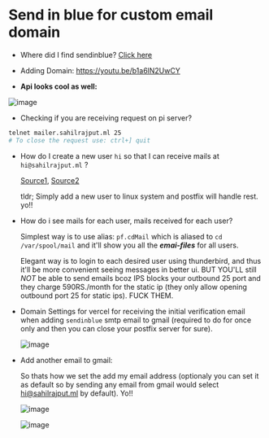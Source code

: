 # Send in blue for custom email domain

- Where did I find sendinblue? [Click here](https://www.wpoven.com/blog/free-smtp-servers-sending-emails/)

- Adding Domain: https://youtu.be/b1a6lN2UwCY

- **Api looks cool as well:**

![image](https://user-images.githubusercontent.com/31458531/194028795-b37ca069-cc3c-43c2-9b32-e43b8856afb3.png)

- Checking if you are receiving request on pi server?

```bash
telnet mailer.sahilrajput.ml 25
# To close the request use: ctrl+] quit 
```

- How do I create a new user `hi` so that I can receive mails at `hi@sahilrajput.ml` ?

  [Source1](https://stackoverflow.com/a/29737950/10012446), [Source2](https://www.serverwatch.com/guides/adding-users-and-aliases-for-postfix/)

  tldr; Simply add a new user to linux system and postfix will handle rest. yo!!

- How do i see mails for each user, mails received for each user?

  Simplest way is to use alias: `pf.cdMail` which is aliased to `cd /var/spool/mail` and it'll show you all the ***emai-files*** for all users.
  
  Elegant way is to login to each desired user using thunderbird, and thus it'll be more convenient seeing messages in better ui. BUT YOU'LL still *NOT* be able to send emails bcoz IPS blocks your outbound 25 port and they charge 590RS./month for the static ip (they only allow opening outbound port 25 for static ips). FUCK THEM.

- Domain Settings for vercel for receiving the initial verification email when adding `sendinblue` smtp email to gmail (required to do for once only and then you can close your postfix server for sure).

  ![image](https://user-images.githubusercontent.com/31458531/194104111-9b169597-1ec0-4f9a-b8a3-5cebac230430.png)

- Add another email to gmail:

  So thats how we set the add my email address (optionaly you can set it as default so by sending any email from gmail would select hi@sahilrajput.ml by default). Yo!!

  ![image](https://user-images.githubusercontent.com/31458531/194104636-20174c21-71f1-4a1f-8f8e-f6ba8d595f1f.png)

  ![image](https://user-images.githubusercontent.com/31458531/194105820-d2be39a6-a835-47db-9757-76b41bc1acc2.png)

